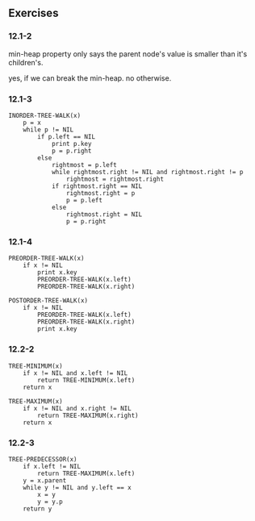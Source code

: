 ## Exercises
### 12.1-2
min-heap property only says the parent node's value is smaller than it's children's.

yes, if we can break the min-heap. no otherwise.

### 12.1-3

    INORDER-TREE-WALK(x)
        p = x
        while p != NIL
            if p.left == NIL
                print p.key
                p = p.right
            else
                rightmost = p.left
                while rightmost.right != NIL and rightmost.right != p
                    rightmost = rightmost.right
                if rightmost.right == NIL
                    rightmost.right = p
                    p = p.left
                else
                    rightmost.right = NIL
                    p = p.right

### 12.1-4

    PREORDER-TREE-WALK(x)
        if x != NIL
            print x.key
            PREORDER-TREE-WALK(x.left)
            PREORDER-TREE-WALK(x.right)

    POSTORDER-TREE-WALK(x)
        if x != NIL
            PREORDER-TREE-WALK(x.left)
            PREORDER-TREE-WALK(x.right)
            print x.key

### 12.2-2

    TREE-MINIMUM(x)
        if x != NIL and x.left != NIL
            return TREE-MINIMUM(x.left)
        return x

    TREE-MAXIMUM(x)
        if x != NIL and x.right != NIL
            return TREE-MAXIMUM(x.right)
        return x

### 12.2-3

    TREE-PREDECESSOR(x)
        if x.left != NIL
            return TREE-MAXIMUM(x.left)
        y = x.parent
        while y != NIL and y.left == x
            x = y
            y = y.p
        return y
